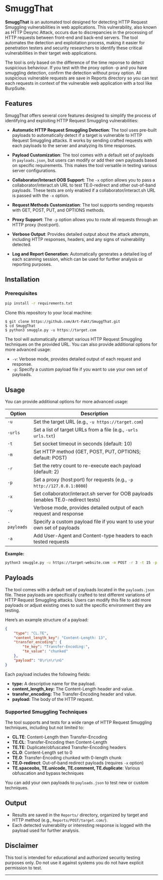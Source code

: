 # SmuggThat

**SmuggThat** is an automated tool designed for detecting HTTP Request Smuggling vulnerabilities in web applications. This vulnerability, also known as HTTP Desync Attack, occurs due to discrepancies in the processing of HTTP requests between front-end and back-end servers. The tool automates the detection and exploitation process, making it easier for penetration testers and security researchers to identify these critical vulnerabilities in their target web applications.

The tool is only based on the difference of the time reponse to detect suspicious behaviour. If you test with the proxy option -p and you have smuggling detection, confirm the detection without proxy option.
All suspicious vulnerable requests are save in Reports directory so you can test each requests in context of the vulnerable web application with a tool like BurpSuite.

## Features

SmuggThat offers several core features designed to simplify the process of identifying and exploiting HTTP Request Smuggling vulnerabilities:

- **Automatic HTTP Request Smuggling Detection**: The tool uses pre-built payloads to automatically detect if a target is vulnerable to HTTP Request Smuggling attacks. It works by sending crafted requests with each payloads to the server and analyzing its time responses.
  
- **Payload Customization**: The tool comes with a default set of payloads in `payloads.json`, but users can modify or add their own payloads based on specific requirements. This makes the tool versatile in testing various server configurations.

- **Collaborator/Interact OOB Support**: The `-x` option allows you to pass a collaborator/interact.sh URL to test TE.0-redirect and other out-of-band payloads. These tests are only enabled if a collaborator/interact.sh URL is passed with the `-x` option.

- **Request Methods Customization**: The tool supports sending requests with GET, POST, PUT, and OPTIONS methods.

- **Proxy Support**: The `-p` option allows you to route all requests through an HTTP proxy (host:port).

- **Verbose Output**: Provides detailed output about the attack attempts, including HTTP responses, headers, and any signs of vulnerability detected.

- **Log and Report Generation**: Automatically generates a detailed log of each scanning session, which can be used for further analysis or reporting purposes.

## Installation

### Prerequisites

```bash
pip install -r requirements.txt
```
Clone this repository to your local machine:
```
$ git clone https://github.com/Art-Fakt/SmuggThat.git
$ cd SmuggThat
$ python3 smuggle.py -u https://target.com
```
The tool will automatically attempt various HTTP Request Smuggling techniques on the provided URL. You can also provide additional options for more advanced usage:
 - `-v`: Verbose mode, provides detailed output of each request and response.
 - `-p`: Specify a custom payload file if you want to use your own set of payloads.

## Usage

You can provide additional options for more advanced usage:

| Option         | Description                                                                                 |
|----------------|---------------------------------------------------------------------------------------------|
| `-u`           | Set the target URL (e.g., `-u https://target.com`)                                          |
| `-urls`        | Set a list of target URLs from a file (e.g., `-urls urls.txt`)                              |
| `-t`           | Set socket timeout in seconds (default: 10)                                                 |
| `-m`           | Set HTTP method (GET, POST, PUT, OPTIONS; default: POST)                                    |
| `-r`           | Set the retry count to re-execute each payload (default: 2)                                 |
| `-p`           | Set a proxy (host:port) for requests (e.g., `-p http://127.0.0.1:8080`)                     |
| `-x`           | Set collaborator/interact.sh server for OOB payloads (enables TE.0-redirect tests)          |
| `-v`           | Verbose mode, provides detailed output of each request and response                         |
| `-payloads`    | Specify a custom payload file if you want to use your own set of payloads                   |
| `-a`           | Add User-Agent and Content-type headers to each tested requests                             |

**Example:**
```bash
python3 smuggle.py -u https://target-website.com -m POST -r 3 -t 15 -p http://127.0.0.1:8080 -x https://your-collaborator-url/
```

## Payloads

The tool comes with a default set of payloads located in the `payloads.json` file. These payloads are specifically crafted to test different variations of HTTP Request Smuggling attacks. Users can modify this file to add more payloads or adjust existing ones to suit the specific environment they are testing.

Here’s an example structure of a payload:
```json
{
    "type": "CL.TE",
    "content_length_key": "Content-Length: 13",
    "transfer_encoding": {
        "te_key": "Transfer-Encoding:",
        "te_value": "chunked"
    },
    "payload": "0\r\n\r\nG"
}
```
Each payload includes the following fields:
 - **type:** A descriptive name for the payload.
 - **content_length_key:** The Content-Length header and value.
 - **transfer_encoding:** The Transfer-Encoding header and value.
 - **payload:** The body of the HTTP request.

### Supported Smuggling Techniques

The tool supports and tests for a wide range of HTTP Request Smuggling techniques, including but not limited to:
- **CL.TE**: Content-Length then Transfer-Encoding
- **TE.CL**: Transfer-Encoding then Content-Length
- **TE.TE**: Duplicate/obfuscated Transfer-Encoding headers
- **CL.0**: Content-Length set to 0
- **TE.0**: Transfer-Encoding chunked with 0-length chunk
- **TE.0-redirect**: Out-of-band redirect payloads (requires `-x` option)
- **TE.spaceobs, TE.unicode, TE.comment, TE.duplicate**: Various obfuscation and bypass techniques

You can add your own payloads to `payloads.json` to test new or custom techniques.

## Output

- Results are saved in the `Reports/` directory, organized by target and HTTP method (e.g., `Reports/POST/target.com/`).
- Each detected vulnerability or interesting response is logged with the payload used for further analysis.

## Disclaimer

This tool is intended for educational and authorized security testing purposes only. Do not use it against systems you do not have explicit permission to test.

---
